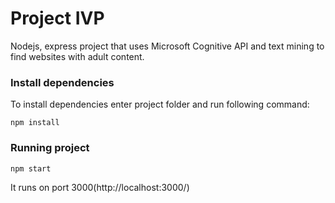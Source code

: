 # Project IVP
Nodejs, express project that uses Microsoft Cognitive API and text mining to find websites with adult content.

### Install dependencies
To install dependencies enter project folder and run following command:
```
npm install
```
### Running project
```
npm start
```
It runs on port 3000(http://localhost:3000/)
